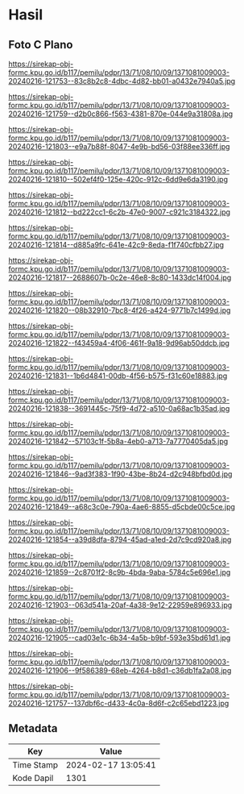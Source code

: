 # Hasil

## Foto C Plano

https://sirekap-obj-formc.kpu.go.id/b117/pemilu/pdpr/13/71/08/10/09/1371081009003-20240216-121753--83c8b2c8-4dbc-4d82-bb01-a0432e7940a5.jpg

https://sirekap-obj-formc.kpu.go.id/b117/pemilu/pdpr/13/71/08/10/09/1371081009003-20240216-121759--d2b0c866-f563-4381-870e-044e9a31808a.jpg

https://sirekap-obj-formc.kpu.go.id/b117/pemilu/pdpr/13/71/08/10/09/1371081009003-20240216-121803--e9a7b88f-8047-4e9b-bd56-03f88ee336ff.jpg

https://sirekap-obj-formc.kpu.go.id/b117/pemilu/pdpr/13/71/08/10/09/1371081009003-20240216-121810--502ef4f0-125e-420c-912c-6dd9e6da3190.jpg

https://sirekap-obj-formc.kpu.go.id/b117/pemilu/pdpr/13/71/08/10/09/1371081009003-20240216-121812--bd222cc1-6c2b-47e0-9007-c921c3184322.jpg

https://sirekap-obj-formc.kpu.go.id/b117/pemilu/pdpr/13/71/08/10/09/1371081009003-20240216-121814--d885a9fc-641e-42c9-8eda-f1f740cfbb27.jpg

https://sirekap-obj-formc.kpu.go.id/b117/pemilu/pdpr/13/71/08/10/09/1371081009003-20240216-121817--2688607b-0c2e-46e8-8c80-1433dc14f004.jpg

https://sirekap-obj-formc.kpu.go.id/b117/pemilu/pdpr/13/71/08/10/09/1371081009003-20240216-121820--08b32910-7bc8-4f26-a424-9771b7c1499d.jpg

https://sirekap-obj-formc.kpu.go.id/b117/pemilu/pdpr/13/71/08/10/09/1371081009003-20240216-121822--f43459a4-4f06-461f-9a18-9d96ab50ddcb.jpg

https://sirekap-obj-formc.kpu.go.id/b117/pemilu/pdpr/13/71/08/10/09/1371081009003-20240216-121831--1b6d4841-00db-4f56-b575-f31c60e18883.jpg

https://sirekap-obj-formc.kpu.go.id/b117/pemilu/pdpr/13/71/08/10/09/1371081009003-20240216-121838--3691445c-75f9-4d72-a510-0a68ac1b35ad.jpg

https://sirekap-obj-formc.kpu.go.id/b117/pemilu/pdpr/13/71/08/10/09/1371081009003-20240216-121842--57103c1f-5b8a-4eb0-a713-7a7770405da5.jpg

https://sirekap-obj-formc.kpu.go.id/b117/pemilu/pdpr/13/71/08/10/09/1371081009003-20240216-121846--9ad3f383-1f90-43be-8b24-d2c948bfbd0d.jpg

https://sirekap-obj-formc.kpu.go.id/b117/pemilu/pdpr/13/71/08/10/09/1371081009003-20240216-121849--a68c3c0e-790a-4ae6-8855-d5cbde00c5ce.jpg

https://sirekap-obj-formc.kpu.go.id/b117/pemilu/pdpr/13/71/08/10/09/1371081009003-20240216-121854--a39d8dfa-8794-45ad-a1ed-2d7c9cd920a8.jpg

https://sirekap-obj-formc.kpu.go.id/b117/pemilu/pdpr/13/71/08/10/09/1371081009003-20240216-121859--2c8701f2-8c9b-4bda-9aba-5784c5e696e1.jpg

https://sirekap-obj-formc.kpu.go.id/b117/pemilu/pdpr/13/71/08/10/09/1371081009003-20240216-121903--063d541a-20af-4a38-9e12-22959e896933.jpg

https://sirekap-obj-formc.kpu.go.id/b117/pemilu/pdpr/13/71/08/10/09/1371081009003-20240216-121905--cad03e1c-6b34-4a5b-b9bf-593e35bd61d1.jpg

https://sirekap-obj-formc.kpu.go.id/b117/pemilu/pdpr/13/71/08/10/09/1371081009003-20240216-121906--9f586389-68eb-4264-b8d1-c36db1fa2a08.jpg

https://sirekap-obj-formc.kpu.go.id/b117/pemilu/pdpr/13/71/08/10/09/1371081009003-20240216-121757--137dbf6c-d433-4c0a-8d6f-c2c65ebd1223.jpg


## Metadata

| Key        | Value               |
| ---------- | ------------------- |
| Time Stamp | 2024-02-17 13:05:41 |
| Kode Dapil | 1301                |



